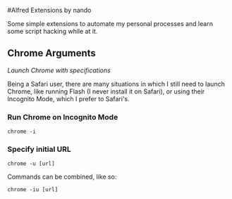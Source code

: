 #Alfred Extensions by nando

Some simple extensions to automate my personal processes and learn some script hacking while at it.

Chrome Arguments
---
_Launch Chrome with specifications_

Being a Safari user, there are many situations in which I still need to launch Chrome, like running Flash (I never install it on Safari), or using their Incognito Mode, which I prefer to Safari's.

### Run Chrome on Incognito Mode

	chrome -i
	
### Specify initial URL

	chrome -u [url]
	
Commands can be combined, like so:

	chrome -iu [url]